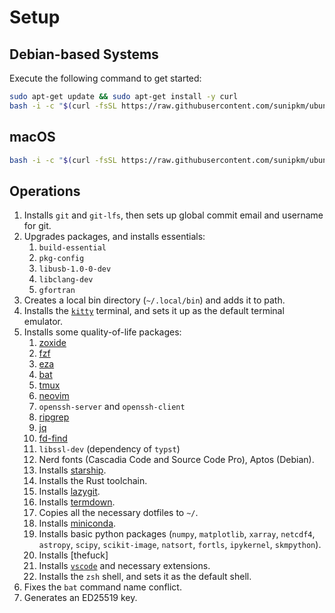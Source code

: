 # Setup
## Debian-based Systems
Execute the following command to get started:
```sh
sudo apt-get update && sudo apt-get install -y curl
bash -i -c "$(curl -fsSL https://raw.githubusercontent.com/sunipkm/ubuntu-setup/master/bootstrap.sh)"
```

## macOS
```sh
bash -i -c "$(curl -fsSL https://raw.githubusercontent.com/sunipkm/ubuntu-setup/master/bootstrap.sh)"
```

## Operations
1. Installs `git` and `git-lfs`, then sets up global commit email and username for git.
2. Upgrades packages, and installs essentials:
   1. `build-essential`
   2. `pkg-config`
   3. `libusb-1.0-0-dev`
   4. `libclang-dev`
   5. `gfortran`
3. Creates a local bin directory (`~/.local/bin`) and adds it to path.
4. Installs the [`kitty`](https://sw.kovidgoyal.net/kitty/) terminal, and sets it up as the default terminal emulator.
5. Installs some quality-of-life packages:
   1. [zoxide](https://github.com/ajeetdsouza/zoxide)
   2. [fzf](https://github.com/junegunn/fzf)
   3. [eza](https://github.com/eza-community/eza)
   4. [bat](https://github.com/sharkdp/bat)
   5. [tmux](https://github.com/tmux/tmux/wiki)
   6. [neovim](https://neovim.io/)
   7. `openssh-server` and `openssh-client`
   8. [ripgrep](https://github.com/BurntSushi/ripgrep)
   9. [jq](https://jqlang.org/)
   10. [fd-find](https://github.com/sharkdp/fd)
   11. `libssl-dev` (dependency of `typst`)
   12. Nerd fonts (Cascadia Code and Source Code Pro), Aptos (Debian).
   13. Installs [starship](https://starship.rs/).
   14. Installs the Rust toolchain.
   15. Installs [lazygit](https://github.com/jesseduffield/lazygit).
   16. Installs [termdown](https://github.com/trehn/termdown).
   17. Copies all the necessary dotfiles to `~/`.
   18. Installs [miniconda](https://docs.anaconda.com/miniconda/).
   19. Installs basic python packages (`numpy`, `matplotlib`, `xarray`, `netcdf4`, `astropy`, `scipy`, `scikit-image`, `natsort`, `fortls`, `ipykernel`, `skmpython`).
   1. Installs [thefuck]
   1. Installs [`vscode`](https://code.visualstudio.com/) and necessary extensions.
   1. Installs the `zsh` shell, and sets it as the default shell.
6.  Fixes the `bat` command name conflict.
7.  Generates an ED25519 key.